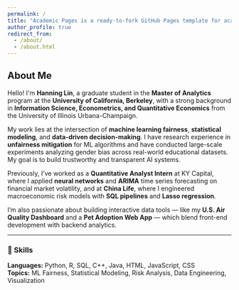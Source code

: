 ```yaml
---
permalink: /
title: "Academic Pages is a ready-to-fork GitHub Pages template for academic personal websites"
author_profile: true
redirect_from: 
  - /about/
  - /about.html
---
```


## About Me

Hello! I'm **Hanning Lin**, a graduate student in the **Master of Analytics** program at the **University of California, Berkeley**, with a strong background in **Information Science, Econometrics, and Quantitative Economics** from the University of Illinois Urbana-Champaign.

My work lies at the intersection of **machine learning fairness**, **statistical modeling**, and **data-driven decision-making**. I have research experience in **unfairness mitigation** for ML algorithms and have conducted large-scale experiments analyzing gender bias across real-world educational datasets. My goal is to build trustworthy and transparent AI systems.

Previously, I’ve worked as a **Quantitative Analyst Intern** at KY Capital, where I applied **neural networks** and **ARIMA** time series forecasting on financial market volatility, and at **China Life**, where I engineered macroeconomic risk models with **SQL pipelines** and **Lasso regression**.

I’m also passionate about building interactive data tools — like my **U.S. Air Quality Dashboard** and a **Pet Adoption Web App** — which blend front-end development with backend analytics.

---

### 🔧 Skills

**Languages:** Python, R, SQL, C++, Java, HTML, JavaScript, CSS  
**Topics:** ML Fairness, Statistical Modeling, Risk Analysis, Data Engineering, Visualization
